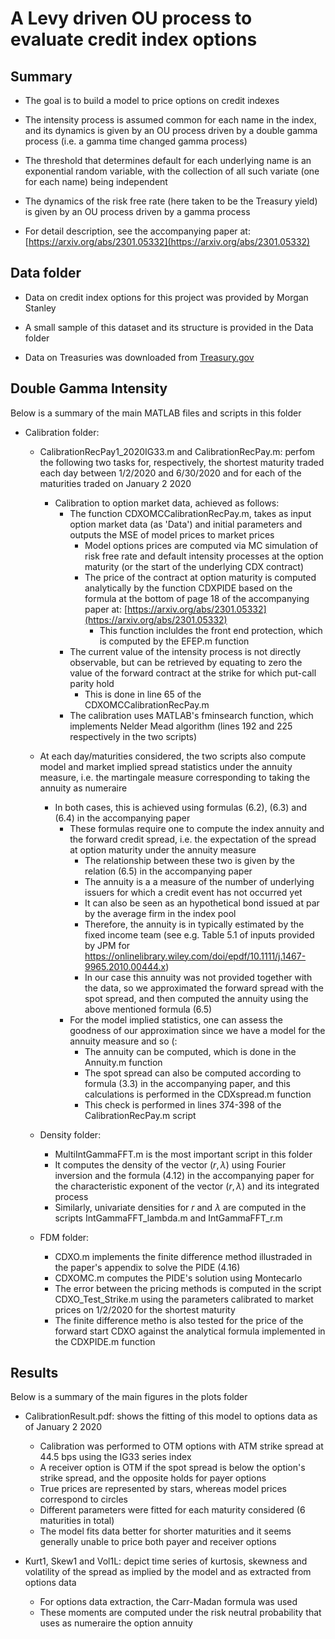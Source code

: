 # A Levy driven OU process to evaluate credit index options

## Summary

- The goal is to build a model to price options on credit indexes

- The intensity process is assumed common for each name in the index, and its dynamics is given by an OU process driven by a double gamma process (i.e. a gamma time changed gamma process)

- The threshold that determines default for each underlying name is an exponential random variable, with the collection of all such variate (one for each name) being independent

- The dynamics of the risk free rate (here taken to be the Treasury yield) is given by an OU process driven by a gamma process

- For detail description, see the accompanying paper at: [https://arxiv.org/abs/2301.05332](https://arxiv.org/abs/2301.05332)
  
## Data folder

- Data on credit index options for this project was provided by Morgan Stanley

- A small sample of this dataset and its structure is provided in the Data folder

- Data on Treasuries was downloaded from [Treasury.gov](https://Treasury.gov)

## Double Gamma Intensity

Below is a summary of the main MATLAB files and scripts in this folder

- Calibration folder:
  - CalibrationRecPay1_2020IG33.m and CalibrationRecPay.m: perfom the following two tasks for, respectively, the shortest maturity traded each day between 1/2/2020 and 6/30/2020 and for each of the maturities traded on January 2 2020
    - Calibration to option market data, achieved as follows:
      - The function CDXOMCCalibrationRecPay.m, takes as input option market data (as 'Data') and initial parameters and outputs the MSE of model prices to market prices
        - Model options prices are computed via MC simulation of risk free rate and default intensity processes at the option maturity (or the start of the underlying CDX contract)
        - The price of the contract at option maturity is computed analytically by the function CDXPIDE based on the formula at the bottom of page 18 of the accompanying paper at: [https://arxiv.org/abs/2301.05332](https://arxiv.org/abs/2301.05332)
          - This function incluldes the front end protection, which is computed by the EFEP.m function
      - The current value of the intensity process is not directly observable, but can be retrieved by equating to zero the value of the forward contract at the strike for which put-call parity hold
        - This is done in line 65 of the CDXOMCCalibrationRecPay.m
      - The calibration uses MATLAB's fminsearch function, which implements Nelder Mead algorithm (lines 192 and 225 respectively in the two scripts)
  - At each day/maturities considered, the two scripts also compute model and market implied spread statistics under the annuity measure, i.e. the martingale measure corresponding to taking the annuity as numeraire
    - In both cases, this is achieved using formulas (6.2), (6.3) and (6.4) in the accompanying paper
      - These formulas require one to compute the index annuity and the forward credit spread, i.e. the expectation of the spread at option maturity under the annuity measure
        - The relationship between these two is given by the relation (6.5) in the accompanying paper
        - The annuity is a a measure of the number of underlying issuers for which a credit event has not occurred yet
        - It can also be seen as an hypothetical bond issued at par by the average firm in the index pool
        - Therefore, the annuity is in typically estimated by the fixed income team (see e.g. Table 5.1 of inputs provided by JPM for <https://onlinelibrary.wiley.com/doi/epdf/10.1111/j.1467-9965.2010.00444.x>)
        - In our case this annuity was not provided together with the data, so we approximated the forward spread with the spot spread, and then computed the annuity using the above mentioned formula (6.5)
      - For the model implied statistics, one can assess the goodness of our approximation since we have a model for the annuity measure and so (:
        - The annuity can be computed, which is done in the Annuity.m function
        - The spot spread can also be computed according to formula (3.3) in the accompanying paper, and this calculations is performed in the CDXspread.m function
        - This check is performed in lines 374-398 of the CalibrationRecPay.m script

  - Density folder:
    - MultiIntGammaFFT.m is the most important script in this folder
    - It computes the density of the vector $(r,\lambda)$ using Fourier inversion and the formula (4.12) in the accompanying paper for the characteristic exponent of the vector $(r,\lambda)$ and its integrated process
    - Similarly, univariate densities for $r$ and $\lambda$ are computed in the scripts IntGammaFFT_lambda.m and IntGammaFFT_r.m

  - FDM folder:
    - CDXO.m implements the finite difference method illustraded in the paper's appendix to solve the PIDE (4.16)
    - CDXOMC.m computes the PIDE's solution using Montecarlo
    - The error between the pricing methods is computed in the script CDXO_Test_Strike.m using the parameters calibrated to market prices on 1/2/2020 for the shortest maturity
    - The finite difference metho is also tested for the price of the forward start CDXO against the analytical formula implemented in the CDXPIDE.m function

## Results

Below is a summary of the main figures in the plots folder

- CalibrationResult.pdf: shows the fitting of this model to options data as of January 2 2020
  - Calibration was performed to OTM options with ATM strike spread at 44.5 bps using the IG33 series index
  - A receiver option is OTM if the spot spread is below the option's strike spread, and the opposite holds for payer options
  - True prices are represented by stars, whereas model prices correspond to circles
  - Different parameters were fitted for each maturity considered (6 maturities in total)
  - The model fits data better for shorter maturities and it seems generally unable to price both payer and receiver options

- Kurt1, Skew1 and Vol1L: depict time series of kurtosis, skewness and volatility of the spread as implied by the model and as extracted from options data
  - For options data extraction, the Carr-Madan formula was used
  - These moments are computed under the risk neutral probability that uses as numeraire the option annuity
  